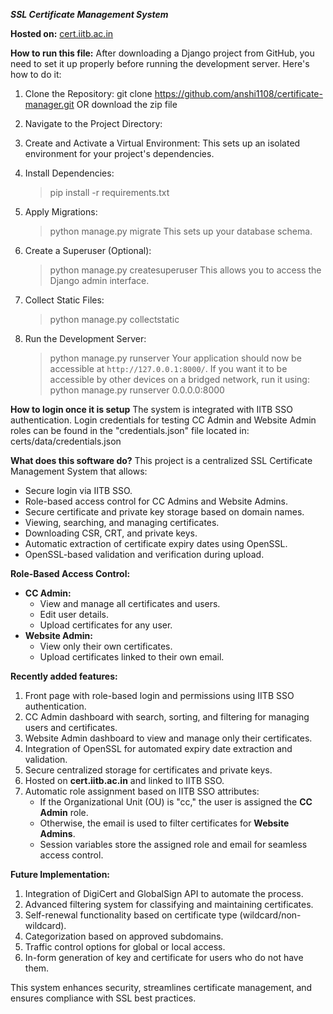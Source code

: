 ***SSL Certificate Management System***

**Hosted on:** [cert.iitb.ac.in](https://cert.iitb.ac.in)

**How to run this file:**
After downloading a Django project from GitHub, you need to set it up properly before running the development server. Here's how to do it:

1. Clone the Repository:
   git clone https://github.com/anshi1108/certificate-manager.git
   OR download the zip file

2. Navigate to the Project Directory:

3. Create and Activate a Virtual Environment:
   This sets up an isolated environment for your project's dependencies.

4. Install Dependencies:
   >pip install -r requirements.txt

5. Apply Migrations:
   >python manage.py migrate
   This sets up your database schema.

6. Create a Superuser (Optional):
   >python manage.py createsuperuser
   This allows you to access the Django admin interface.

7. Collect Static Files:
   >python manage.py collectstatic

8. Run the Development Server:
   >python manage.py runserver
   Your application should now be accessible at `http://127.0.0.1:8000/`.
   If you want it to be accessible by other devices on a bridged network, run it using:
   >python manage.py runserver 0.0.0.0:8000

**How to login once it is setup**
The system is integrated with IITB SSO authentication. Login credentials for testing CC Admin and Website Admin roles can be found in the "credentials.json" file located in:
   certs/data/credentials.json

**What does this software do?**
This project is a centralized SSL Certificate Management System that allows:
- Secure login via IITB SSO.
- Role-based access control for CC Admins and Website Admins.
- Secure certificate and private key storage based on domain names.
- Viewing, searching, and managing certificates.
- Downloading CSR, CRT, and private keys.
- Automatic extraction of certificate expiry dates using OpenSSL.
- OpenSSL-based validation and verification during upload.

**Role-Based Access Control:**
- **CC Admin:**
  - View and manage all certificates and users.
  - Edit user details.
  - Upload certificates for any user.
- **Website Admin:**
  - View only their own certificates.
  - Upload certificates linked to their own email.

**Recently added features:**
1. Front page with role-based login and permissions using IITB SSO authentication.
2. CC Admin dashboard with search, sorting, and filtering for managing users and certificates.
3. Website Admin dashboard to view and manage only their certificates.
4. Integration of OpenSSL for automated expiry date extraction and validation.
5. Secure centralized storage for certificates and private keys.
6. Hosted on **cert.iitb.ac.in** and linked to IITB SSO.
7. Automatic role assignment based on IITB SSO attributes:
   - If the Organizational Unit (OU) is "cc," the user is assigned the **CC Admin** role.
   - Otherwise, the email is used to filter certificates for **Website Admins**.
   - Session variables store the assigned role and email for seamless access control.

**Future Implementation:**
1. Integration of DigiCert and GlobalSign API to automate the process.
2. Advanced filtering system for classifying and maintaining certificates.
3. Self-renewal functionality based on certificate type (wildcard/non-wildcard).
4. Categorization based on approved subdomains.
5. Traffic control options for global or local access.
6. In-form generation of key and certificate for users who do not have them.

This system enhances security, streamlines certificate management, and ensures compliance with SSL best practices.

